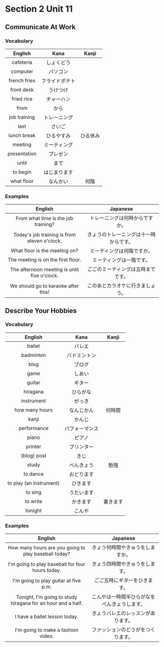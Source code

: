 # Section 2 Unit 11
## Communicate At Work
### Vocabulary
| English | Kana | Kanji |
|:-------:|:----:|:-----:|
| cafeteria | しょくどう | |
| computer | パソコン | |
| french fries | フライドポテト | |
| front desk | うけつけ | |
| fried rice | チャーハン | |
| from | から | |
| job training | トレーニング | |
| last | さいご | |
| lunch break | ひるやすみ | ひる休み |
| meeting | ミーティング | |
| presentation | プレゼン | |
| until | まで | |
| to begin | はじまります | |
| what floor | なんかい | 何階 |

### Examples
| English | Japanese |
|:-------:|:--------:|
| From what time is the job training? | トレーニングは何時からですか。 |
| Today's job training is from eleven o'clock. | きょうのトレーニングは十一時からです。 |
| What floor is the meeting on? | ミーティングは何階ですか。 |
| The meeting is on the first floor. | ミーティングは一階です。 |
| The afternoon meeting is until five o'clock. | ごごのミーティングは五時までです。 |
| We should go to karaoke after this! | このあとカラオケに行きましょう。 |

## Describe Your Hobbies
### Vocabulary
| English | Kana | Kanji |
|:-------:|:----:|:-----:|
| ballet | バレエ | |
| badminton | バドミントン | |
| blog | ブログ | |
| game | しあい | |
| guitar | ギター | |
| hiragana | ひらがな | |
| instrument | がっき | |
| how many hours | なんじかん | 何時間 |
| kanji | かんじ | |
| performance | パフォーマンス | |
| piano | ピアノ | |
| printer | プリンター | |
| (blog) post | きじ | |
| study | べんきょう | 勉強 |
| to dance | おどります | |
| to play (an instrument) | ひきます | |
| to sing | うたいます | |
| to write | かきます | 書きます |
| tonight | こんや | |

### Examples
| English | Japanese |
|:-------:|:--------:|
| How many hours are you going to play baseball today? | きょう何時間やきゅうをしますか。 |
| I'm going to play baseball for four hours today. | きょう四時間やきゅうをします。 |
| I'm going to play guitar at five p.m. | ごご五時にギターをひきます。 |
| Tonight, I'm going to study hiragana for an hour and a half. | こんやは一時間半ひらがなをべんきょうします。 |
| I have a ballet lesson today. |  きょうバレエのレッスンがあります。 |
| I'm going to make a fashion video. | ファッションのどうがをつくります。 |
